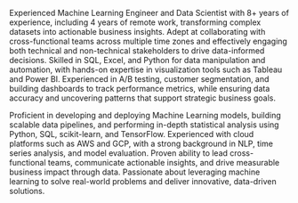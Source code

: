 Experienced Machine Learning Engineer and Data Scientist with 8+ years of experience, including 4 years of remote work, transforming complex datasets into actionable business insights. Adept at collaborating with cross-functional teams across multiple time zones and effectively engaging both technical and non-technical stakeholders to drive data-informed decisions. Skilled in SQL, Excel, and Python for data manipulation and automation, with hands-on expertise in visualization tools such as Tableau and Power BI. Experienced in A/B testing, customer segmentation, and building dashboards to track performance metrics, while ensuring data accuracy and uncovering patterns that support strategic business goals.



Proficient in developing and deploying Machine Learning models, building scalable data pipelines, and performing in-depth statistical analysis using Python, SQL, scikit-learn, and TensorFlow. Experienced with cloud platforms such as AWS and GCP, with a strong background in NLP, time series analysis, and model evaluation. Proven ability to lead cross-functional teams, communicate actionable insights, and drive measurable business impact through data. Passionate about leveraging machine learning to solve real-world problems and deliver innovative, data-driven solutions.

<!---
Dawit-1621/Dawit-1621 is a ✨ special ✨ repository because its `README.md` (this file) appears on your GitHub profile.
You can click the Preview link to take a look at your changes.
--->
